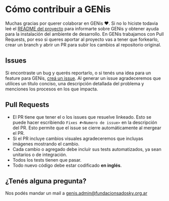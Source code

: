 # Cómo contribuir a GENis

Muchas gracias por querer colaborar en GENis :heart:. Si no lo hiciste todavia leé el [README del proyecto](https://github.com/fundacion-sadosky/genis/README.md) para informarte sobre GENis y obtener ayuda para la instalación del ambiente de desarrollo. 
En GENis trabajamos con Pull Requests, por eso si queres aportar al proyecto vas a tener que forkearlo, crear un branch y abrir un PR para subir los cambios al repositorio original.

## Issues

Si encontraste un bug y querés reportarlo, o si tenés una idea para un feature para GENis, [creá un issue](https://github.com/fundacion-sadosky/genis/issues/new).
Al generar un issue agradeceremos que utilices un título conciso, una descripción detallada del problema y menciones los procesos en los que impacta. 

## Pull Requests

* El PR tiene que tener el o los issues que resuelve linkeado. Esto se puede hacer escribiendo `Fixes #<Numero de issue>` en la descripción del PR. Esto permite que el issue se cierre automáticamente al mergear el PR.
* Si el PR incluye cambios visuales agradeceremos que incluyas imágenes mostrando el cambio.
* Cada cambio o agregado debe incluír sus tests automatizados, ya sean unitarios o de integración.
* Todos los tests tienen que pasar.
* Todo nuevo código debe estar codificado **en inglés**.

## ¿Tenés alguna pregunta?
Nos podés mandar un mail a genis.admin@fundacionsadosky.org.ar
